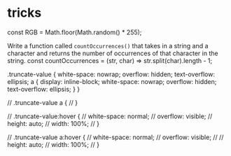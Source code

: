 # tricks

const RGB = Math.floor(Math.random() * 255);

Write a function called `countOccurrences()` that takes in a string and a character and returns the number of occurrences of that character in the string.
const countOccurrences = (str, char) => str.split(char).length - 1;

.truncate-value {
  white-space: nowrap;
  overflow: hidden;
  text-overflow: ellipsis;
  a {
    display: inline-block;
    white-space: nowrap;
    overflow: hidden;
    text-overflow: ellipsis;
  }
}

// .truncate-value a {
// }


// .truncate-value:hover {
//   white-space: normal;
//   overflow: visible;
//   height: auto;
//   width: 100%;
// }

// .truncate-value a:hover {
//   white-space: normal;
//   overflow: visible;
//   // height: auto;
//   width: 100%;
// }
